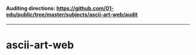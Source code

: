 #### Auditing directions: https://github.com/01-edu/public/tree/master/subjects/ascii-art-web/audit #### 

---  

# ascii-art-web
